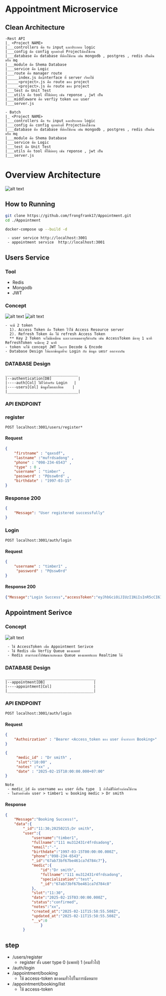 # **Appointment Microservice**
## Clean Architecture
```
-Rest API
|_ <Project NAME>
|___controllers คือ รับ input และประกอบ logic
|___config คือ config ทุกอย่างที่ Projectต้องใช้งาน
|___database คือ database ที่ต้องใช้งาน เช่น mongodb , postgres , redis เป็นต้น  หรือ mq
|___module คือ Shema Database
|___service คือ Logic
|___route คือ manager route 
|_____index.js คือinterface ที่ server เรียกใช้
|_____<project>.js คือ route ของ project
|_____<project>.js คือ route ของ project
|___test คือ Unit Test
|___utils คือ tool ที่ใช้บ่อยๆ เช่น reponse , jwt เป็น
|___middleware คือ verfiy token และ user 
|___server.js

- Batch
|_ <Project NAME>
|___controllers คือ รับ input และประกอบ logic
|___config คือ config ทุกอย่างที่ Projectต้องใช้งาน
|___database คือ database ที่ต้องใช้งาน เช่น mongodb , postgres , redis เป็นต้น  หรือ mq
|___module คือ Shema Database
|___service คือ Logic
|___test คือ Unit Test
|___utils คือ tool ที่ใช้บ่อยๆ เช่น reponse , jwt เป็น
|___server.js
```

# Overview Architecture
![alt text](image.png)
## How to Running
```bash
git clone https://github.com/frongfrank17/Appointment.git
cd ./Appointment
```
```bash
docker-compose up --build -d
```
```
 - user service http://localhost:3001
 - appointment service  http://localhost:3001
```
## **Users Service**
### Tool
 - Redis 
 - Mongodb
 - JWT
### Concept
![alt text](image-1.png)
![alt text](image-2.png)
```
- จะมี 2 token 
  1). Access Token คือ Token ไว้ใช้ Access Resource server 
  2). Refresh Token คือ ใช้ refresh Access Token
  ** Key 2 Token จะไม่มีเหมือน และเวลาหมดอายุก็ต่างกัน เช่น AccessToken มีอายุ 1 นาที RefreshToken จะมีอายุ 2 นาที
- token จะใช้ concept JWT ในการ Decode & Encode
- Database Design ให้แยกข้อมูลที่จะ Login กับ ข้อมูล uesr ออกจากกัน 
```
### DATABASE Design
```text
_________________________________
|--authentication[DB]            |
|----auth[Col] ใช้ไว้สำหรับ Login   |
|----users[Col] ข้อมูลโดยละเอียด    |
|________________________________|
```
### API ENDPOINT
### register
```
POST localhost:3001/users/register*
```
 ####  Request
```json
{
    "firstname" : "qaxsdf", 
    "lastname" :"mufrdsadong" , 
    "phone" : "098-234-6543" , 
    "type" : 0 , 
    "username" : "timber" ,
    "password" : "P@ssw0rd" , 
    "birthdate" : "1997-03-15"
}
```
### Response 200
```json
{
    "Message": "User registered successfully"
}
```
### Login 
```
POST localhost:3001/auth/login
```
####  Request
```json
{
    "username" : "timber1" ,
     "password" : "P@ssw0rd"
}
```
####  Response 200
```json
{"Message":"Login Success","accessToken":"eyJhbGciOiJIUzI1NiIsInR5cCI6IkpXVCJ9.eyJ1c2VybmFtZSI6InRpbWJlcjEiLCJ0eXBlIjoiQWNjZXNzVG9rZW4iLCJpYXQiOjE3MzkyODg1MTgsImV4cCI6MTczOTI4OTExOH0.4DBOqsKzW2zdXjgE0IfpMoPCgrUha4hEqi1Z6jz55is","refreshToken":"eyJhbGciOiJIUzI1NiIsInR5cCI6IkpXVCJ9.eyJ1c2VybmFtZSI6InRpbWJlcjEiLCJ0eXBlIjoiQWNjZXNzVG9rZW4iLCJpYXQiOjE3MzkyODg1MTgsImV4cCI6MTczOTI4OTcxOH0.lyEOW-HxMmu5DSdsqCmk3744kCV65LBaqzSLrXkMjhw"}
```
## Appointment Serivce
### Concept
![alt text](image-4.png)

```
 - ใช้ AccessToken เพื่อ Appointment Serivce
 - ใช้ Redis เพื่อ Verfiy Queue ของแพทย์
 - Redis สามารถนำไปพัฒนาแสดงผล Queue ของแพทย์แบบ Realtime ได้
```
### DATABASE Design
```text
_________________________________________
|--appointment[DB]                      |
|----appointment[Col]                   |
|_______________________________________|
```
### API ENDPOINT

```
POST localhost:3001/auth/login
```
 ####  Request
```json
{
    "Authoirzation" : "Bearer <Access_token ของ user ที่จะทำการ Booking>"
}
```
```json
{
     "medic_id" : "Dr smith" ,
     "slot":"10:00" , 
     "notes" :"xx" , 
     "date" : "2025-02-15T10:00:00.000+07:00" 
}
```
```
Note
 - medic_id คือ username ของ user ที่เป็น type  1 ถ้าไม่มัีให้สร้างก่อนใช้งาน
 - ในตัวอย่างคือ user > timber1 จะ booking medic > Dr smith
```
 ####  Response
```json
{
    "Message":"Booking Success!",
    "data":{
        "_id":"11:30;20250215;Dr smith",
        "user":{
            "username":"timber1",
            "fullname":"111 mu312431r4frdsadong",
            "email":"-",
            "birthdate":"1997-03-15T00:00:00.000Z",
            "phone":"098-234-6543",
            "_id":"67ab73bf67be461ca7d784c7"},
            "medic":{
                "id":"Dr smith",
                "fullname":"111 mu312431r4frdsadong",
                "specialization":"test",
                "_id":"67ab73bf67be461ca7d784c8"
            },
            "slot":"11:30",
            "date":"2025-02-15T03:00:00.000Z",
            "status":"confirmed",
            "notes":"xx",
            "created_at":"2025-02-11T15:58:55.508Z",
            "updated_at":"2025-02-11T15:58:55.508Z",
            "__v":0
                }
        }
```

## step 
- /users/register
    - register ทั้ง user type 0 (แพทย์) 1 (คนทั่วไป)
- /auth/login
- /appointment/booking 
    - ใช้ access-token ของคนทั่วไปในการนัดหมาย
- /appointment/booking/list
    - ใช้ access-token